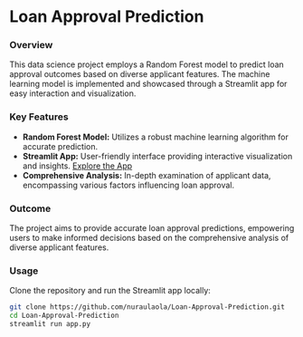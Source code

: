 # Loan Approval Prediction

### Overview

This data science project employs a Random Forest model to predict loan approval outcomes based on diverse applicant features. The machine learning model is implemented and showcased through a Streamlit app for easy interaction and visualization.

### Key Features

- **Random Forest Model:** Utilizes a robust machine learning algorithm for accurate prediction.
- **Streamlit App:** User-friendly interface providing interactive visualization and insights. [Explore the App](https://loan-approval-preds.streamlit.app/)
- **Comprehensive Analysis:** In-depth examination of applicant data, encompassing various factors influencing loan approval.

### Outcome

The project aims to provide accurate loan approval predictions, empowering users to make informed decisions based on the comprehensive analysis of diverse applicant features.

### Usage

Clone the repository and run the Streamlit app locally:

```bash
git clone https://github.com/nuraulaola/Loan-Approval-Prediction.git
cd Loan-Approval-Prediction
streamlit run app.py
